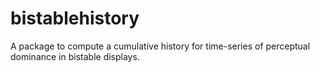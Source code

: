 # bistablehistory
A package to compute a cumulative history for time-series of perceptual dominance in bistable displays.
